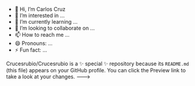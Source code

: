 - 👋 Hi, I’m Carlos Cruz
- 👀 I’m interested in ...
- 🌱 I’m currently learning ...
- 💞️ I’m looking to collaborate on ...
- 📫 How to reach me ...
- 😄 Pronouns: ...
- ⚡ Fun fact: ...
>

Crucesrubio/Crucesrubio is a ✨ special ✨ repository because its `README.md` (this file) appears on your GitHub profile.
You can click the Preview link to take a look at your changes.
--->
